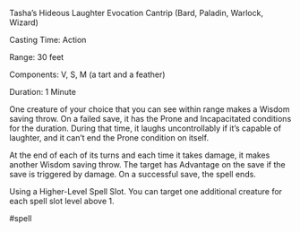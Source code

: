 Tasha’s Hideous Laughter
Evocation Cantrip (Bard, Paladin, Warlock, Wizard)

Casting Time: Action

Range: 30 feet

Components: V, S, M (a tart and a feather)

Duration: 1 Minute

One creature of your choice that you can see within range makes a Wisdom saving throw. On a failed save, it has the Prone and Incapacitated conditions for the duration. During that time, it laughs uncontrollably if it’s capable of laughter, and it can’t end the Prone condition on itself.

At the end of each of its turns and each time it takes damage, it makes another Wisdom saving throw. The target has Advantage on the save if the save is triggered by damage. On a successful save, the spell ends.

Using a Higher-Level Spell Slot. You can target one additional creature for each spell slot level above 1.

#spell